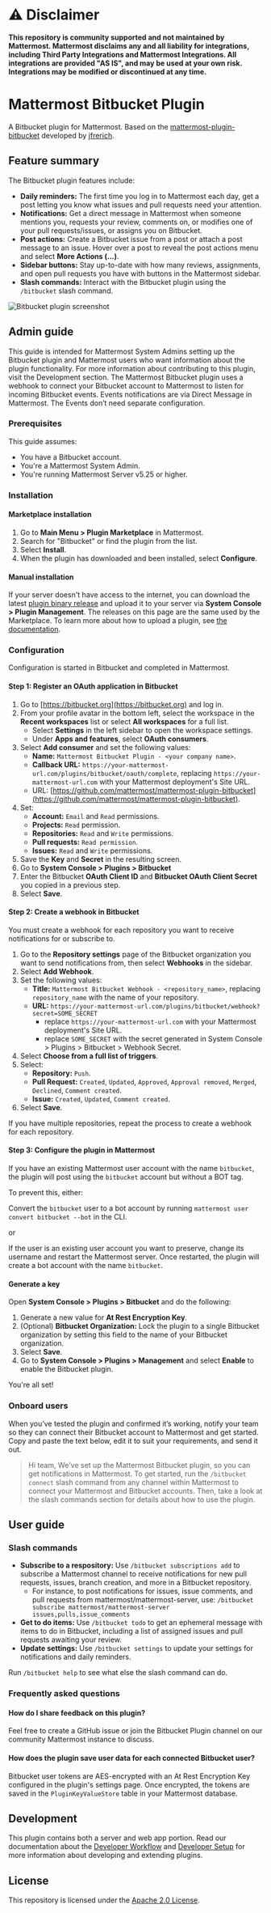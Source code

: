 # :warning: Disclaimer

**This repository is community supported and not maintained by Mattermost. Mattermost disclaims any and all liability for integrations, including Third Party Integrations and Mattermost Integrations. All integrations are provided "AS IS", and may be used at your own risk. Integrations may be modified or discontinued at any time.**

# Mattermost Bitbucket Plugin

A Bitbucket plugin for Mattermost. Based on the [mattermost-plugin-bitbucket](https://github.com/jfrerich/mattermost-plugin-bitbucket) developed by [jfrerich](https://github.com/jfrerich).

## Feature summary

The Bitbucket plugin features include:

* **Daily reminders:** The first time you log in to Mattermost each day, get a post letting you know what issues and pull requests need your attention.
* **Notifications:** Get a direct message in Mattermost when someone mentions you, requests your review, comments on, or modifies one of your pull requests/issues, or assigns you on Bitbucket.
* **Post actions:** Create a Bitbucket issue from a post or attach a post message to an issue. Hover over a post to reveal the post actions menu and select **More Actions \(...\)**.
* **Sidebar buttons:** Stay up-to-date with how many reviews, assignments, and open pull requests you have with buttons in the Mattermost sidebar.
* **Slash commands:** Interact with the Bitbucket plugin using the `/bitbucket` slash command.

![Bitbucket plugin screenshot](https://user-images.githubusercontent.com/45372453/97643091-114a1500-1a47-11eb-9863-2e0e308706ea.png)

## Admin guide

This guide is intended for Mattermost System Admins setting up the Bitbucket plugin and Mattermost users who want information about the plugin functionality. For more information about contributing to this plugin, visit the Development section. The Mattermost Bitbucket plugin uses a webhook to connect your Bitbucket account to Mattermost to listen for incoming Bitbucket events. Events notifications are via Direct Message in Mattermost. The Events don’t need separate configuration.

### Prerequisites

This guide assumes:

* You have a Bitbucket account.
* You're a Mattermost System Admin.
* You're running Mattermost Server v5.25 or higher.

### Installation

#### Marketplace installation

1. Go to **Main Menu > Plugin Marketplace** in Mattermost.
2. Search for "Bitbucket" or find the plugin from the list.
3. Select **Install**.
4. When the plugin has downloaded and been installed, select **Configure**.

#### Manual installation

If your server doesn't have access to the internet, you can download the latest [plugin binary release](https://github.com/mattermost/mattermost-plugin-bitbucket/releases) and upload it to your server via **System Console > Plugin Management**. The releases on this page are the same used by the Marketplace. To learn more about how to upload a plugin, see [the documentation](https://developers.mattermost.com/integrate/plugins/using-and-managing-plugins/).

### Configuration

Configuration is started in Bitbucket and completed in Mattermost.

#### Step 1: Register an OAuth application in Bitbucket

1. Go to [https://bitbucket.org](https://bitbucket.org) and log in.
2. From your profile avatar in the bottom left, select the workspace in the **Recent workspaces** list or select **All workspaces** for a full list.
   * Select **Settings** in the left sidebar to open the workspace settings.
   * Under **Apps and features**, select **OAuth consumers**.
3. Select **Add consumer** and set the following values:
   * **Name:** `Mattermost Bitbucket Plugin - <your company name>`.
   * **Callback URL:** `https://your-mattermost-url.com/plugins/bitbucket/oauth/complete`, replacing `https://your-mattermost-url.com` with your Mattermost deployment's Site URL.
   * URL: [https://github.com/mattermost/mattermost-plugin-bitbucket](https://github.com/mattermost/mattermost-plugin-bitbucket).
4. Set:
   * **Account:** `Email` and `Read` permissions.
   * **Projects:** `Read` permission.
   * **Repositories:** `Read` and `Write` permissions.
   * **Pull requests:** `Read permission`.
   * **Issues:** `Read` and `Write` permissions.
5. Save the **Key** and **Secret** in the resulting screen.
6. Go to **System Console > Plugins > Bitbucket** 
7. Enter the Bitbucket **OAuth Client ID** and **Bitbucket OAuth Client Secret** you copied in a previous step.
8. Select **Save**.

#### Step 2: Create a webhook in Bitbucket

You must create a webhook for each repository you want to receive notifications for or subscribe to.

1. Go to the **Repository settings** page of the Bitbucket organization you want to send notifications from, then select **Webhooks** in the sidebar.
2. Select **Add Webhook**.
3. Set the following values:
   * **Title:** `Mattermost Bitbucket Webhook - <repository_name>`, replacing `repository_name` with the name of your repository.
   * **URL:** `https://your-mattermost-url.com/plugins/bitbucket/webhook?secret=SOME_SECRET`
      * replace `https://your-mattermost-url.com` with your Mattermost deployment's Site URL.
      * replace `SOME_SECRET` with the secret generated in System Console > Plugins > Bitbucket > Webhook Secret.
4. Select **Choose from a full list of triggers**.
5. Select:
   * **Repository:** `Push`.
   * **Pull Request:** `Created`, `Updated`, `Approved`, `Approval removed`, `Merged`, `Declined`, `Comment created`.
   * **Issue:** `Created`, `Updated`, `Comment created`.
6. Select **Save**.

If you have multiple repositories, repeat the process to create a webhook for each repository.

#### Step 3: Configure the plugin in Mattermost

If you have an existing Mattermost user account with the name `bitbucket`, the plugin will post using the `bitbucket` account but without a BOT tag.

To prevent this, either:

Convert the `bitbucket` user to a bot account by running `mattermost user convert bitbucket --bot` in the CLI.

or

If the user is an existing user account you want to preserve, change its username and restart the Mattermost server. Once restarted, the plugin will create a bot account with the name `bitbucket`.

#### Generate a key

Open **System Console > Plugins > Bitbucket** and do the following:

1. Generate a new value for **At Rest Encryption Key**.
2. \(Optional\) **Bitbucket Organization:** Lock the plugin to a single Bitbucket organization by setting this field to the name of your Bitbucket organization.
3. Select **Save**.
4. Go to **System Console > Plugins > Management** and select **Enable** to enable the Bitbucket plugin.

You're all set!

### Onboard users

When you’ve tested the plugin and confirmed it’s working, notify your team so they can connect their Bitbucket account to Mattermost and get started. Copy and paste the text below, edit it to suit your requirements, and send it out.

> Hi team, We've set up the Mattermost Bitbucket plugin, so you can get notifications in Mattermost. To get started, run the `/bitbucket connect` slash command from any channel within Mattermost to connect your Mattermost and Bitbucket accounts. Then, take a look at the slash commands section for details about how to use the plugin.

## User guide

### Slash commands

* **Subscribe to a respository:** Use `/bitbucket subscriptions add` to subscribe a Mattermost channel to receive notifications for new pull requests, issues, branch creation, and more in a Bitbucket repository.
  * For instance, to post notifications for issues, issue comments, and pull requests from mattermost/mattermost-server, use: `/bitbucket subscribe mattermost/mattermost-server issues,pulls,issue_comments`
* **Get to do items:** Use `/bitbucket todo` to get an ephemeral message with items to do in Bitbucket, including a list of assigned issues and pull requests awaiting your review.
* **Update settings:** Use `/bitbucket settings` to update your settings for notifications and daily reminders.

Run `/bitbucket help` to see what else the slash command can do.

### Frequently asked questions

#### How do I share feedback on this plugin?

Feel free to create a GitHub issue or join the Bitbucket Plugin channel on our community Mattermost instance to discuss.

#### How does the plugin save user data for each connected Bitbucket user?

Bitbucket user tokens are AES-encrypted with an At Rest Encryption Key configured in the plugin's settings page. Once encrypted, the tokens are saved in the `PluginKeyValueStore` table in your Mattermost database.

## Development

This plugin contains both a server and web app portion. Read our documentation about the [Developer Workflow](https://developers.mattermost.com/extend/plugins/developer-workflow/) and [Developer Setup](https://developers.mattermost.com/extend/plugins/developer-setup/) for more information about developing and extending plugins.

## License

This repository is licensed under the [Apache 2.0 License](https://github.com/mattermost/mattermost-plugin-bitbucket/blob/master/LICENSE).
